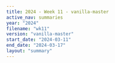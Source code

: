 ```yaml
---
title: 2024 - Week 11 - vanilla-master
active_nav: summaries
year: "2024"
filename: "wk11"
version: "vanilla-master"
start_date: "2024-03-11"
end_date: "2024-03-17"
layout: "summary"
---
```

